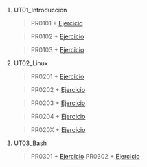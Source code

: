 1. UT01_Introduccion
    > PR0101 +
    [Ejercicio](./UT01_Introduccion/PR0101/PR0101_introvagrant.md)
    
    > PR0102 + 
    > [Ejercicio](./UT01_Introduccion/PR0102/PR0103_RedesVagrant.md)
    
    > PR0103 + 
    [Ejercicio](./UT01_Introduccion/PR0103/PR0103_RedesVagrant.md)
    > 
2. UT02_Linux
    > PR0201 +
    [Ejercicio](./UT02_Linux/PR0201/PR0201_Usuarios_permisos.md)
   
    > PR0202 +
    [Ejercicio](./UT02_Linux/PR0202/PR0202.md)

    > PR0203 +
    [Ejercicio](./UT02_Linux/PR0203/PR0203.md)

    > PR0204 +
    [Ejercicio](./UT02_Linux/PR0204/PR0204.md)

    > PR020X +
    [Ejercicio](./UT02_Linux/PR020X/PR020X.md)

3. UT03_Bash
    > PR0301 +
    [Ejercicio](./UT03_Bash/PR0301/PR0301.md)
    > PR0302 +
    [Ejercicio](./UT03_Bash/PR0302/PR0302.md)